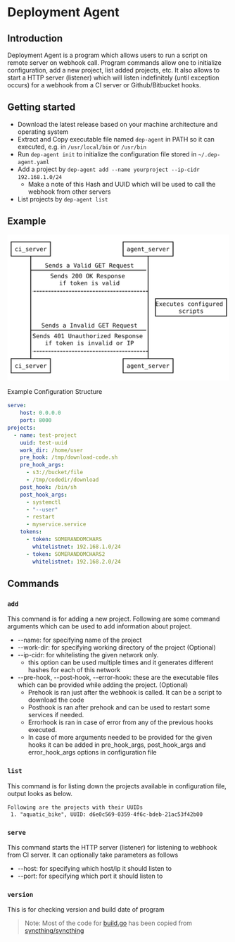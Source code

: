 # Deployment Agent

## Introduction

Deployment Agent is a program which allows users to run a script on remote server
on webhook call. Program commands allow one to initialize configuration, add a
new project, list added projects, etc. It also allows to start a HTTP server
(listener) which will listen indefinitely (until exception occurs) for a webhook
from a CI server or Github/Bitbucket hooks.

## Getting started

* Download the latest release based on your machine architecture and operating
system
* Extract and Copy executable file named `dep-agent` in PATH so it can executed,
e.g. in `/usr/local/bin` or `/usr/bin`
* Run `dep-agent init` to initialize the configuration file stored in
`~/.dep-agent.yaml`
* Add a project by `dep-agent add --name yourproject --ip-cidr 192.168.1.0/24`
  - Make a note of this Hash and UUID which will be used to call the webhook
  from other servers
* List projects by `dep-agent list`

## Example

![sequence_diagram](images/sequence.svg)

Example Configuration Structure

```yaml
serve:
    host: 0.0.0.0
    port: 8000
projects:
  - name: test-project
    uuid: test-uuid
    work_dir: /home/user
    pre_hook: /tmp/download-code.sh
    pre_hook_args:
      - s3://bucket/file
      - /tmp/codedir/download
    post_hook: /bin/sh
    post_hook_args:
      - systemctl
      - "--user"
      - restart
      - myservice.service
    tokens:
      - token: SOMERANDOMCHARS
        whitelistnet: 192.168.1.0/24
      - token: SOMERANDOMCHARS2
        whitelistnet: 192.168.2.0/24
```

## Commands

### `add`

This command is for adding a new project. Following are some command arguments
which can be used to add information about project.

* --name: for specifying name of the project
* --work-dir: for specifying working directory of the project (Optional)
* --ip-cidr: for whitelisting the given network only.
  - this option can be used multiple times and it generates different hashes
  for each of this network
* --pre-hook, --post-hook, --error-hook: these are the executable files which
can be provided while adding the project. (Optional)
  - Prehook is ran just after the webhook is called. It can be a script to
  download the code
  - Posthook is ran after prehook and can be used to restart some services if
  needed.
  - Errorhook is ran in case of error from any of the previous hooks executed.
  - In case of more arguments needed to be provided for the given hooks it can
  be added in pre_hook_args, post_hook_args and error_hook_args options in
  configuration file

### `list`

This command is for listing down the projects available in configuration file,
output looks as below.

```
Following are the projects with their UUIDs
 1. "aquatic_bike", UUID: d6e0c569-0359-4f6c-bdeb-21ac53f42b00
```


### `serve`

This command starts the HTTP server (listener) for listening to webhook from CI
server. It can optionally take parameters as follows

* --host: for specifying which host/ip it should listen to
* --port: for specifying which port it should listen to

### `version`

This is for checking version and build date of program



> Note: Most of the code for [build.go]() has been copied from [syncthing/syncthing](https://github.com/syncthing/syncthing)
